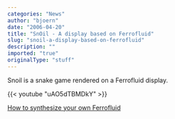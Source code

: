 ```yaml
---
categories: "News"
author: "bjoern"
date: "2006-04-20"
title: "SnOil - A display based on Ferrofluid"
slug: "snoil-a-display-based-on-ferrofluid"
description: ""
imported: "true"
originalType: "stuff"
---
```



Snoil is a snake game rendered on a Ferrofluid display.

{{< youtube "uAO5dTBMDkY" >}}

[How to synthesize your own Ferrofluid](http://www.sci-spot.com/Chemistry/liqimag.htm)
